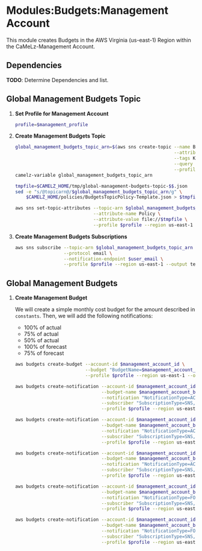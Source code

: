 # Modules:Budgets:Management Account

This module creates Budgets in the AWS Virginia (us-east-1) Region within the
CaMeLz-Management Account.

## Dependencies

**TODO**: Determine Dependencies and list.

## Global Management Budgets Topic

1. **Set Profile for Management Account**

    ```bash
    profile=$management_profile
    ```

1. **Create Management Budgets Topic**

    ```bash
    global_management_budgets_topic_arn=$(aws sns create-topic --name Budgets \
                                                               --attributes "DisplayName=CMLM Budgets" \
                                                               --tags Key=Name,Value=Management-Budgets-Topic Key=Company,Value=CaMeLz Key=Environment,Value=Management \
                                                               --query 'TopicArn' \
                                                               --profile $profile --region us-east-1 --output text)
    camelz-variable global_management_budgets_topic_arn

    tmpfile=$CAMELZ_HOME/tmp/global-management-budgets-topic-$$.json
    sed -e "s/@topicarn@/$global_management_budgets_topic_arn/g" \
        $CAMELZ_HOME/policies/BudgetsTopicPolicy-Template.json > $tmpfile

    aws sns set-topic-attributes --topic-arn $global_management_budgets_topic_arn \
                                 --attribute-name Policy \
                                 --attribute-value file://$tmpfile \
                                 --profile $profile --region us-east-1
    ```

1. **Create Management Budgets Subscriptions**

    ```bash
    aws sns subscribe --topic-arn $global_management_budgets_topic_arn \
                      --protocol email \
                      --notification-endpoint $user_email \
                      --profile $profile --region us-east-1 --output text
    ```

## Global Management Budgets

1. **Create Management Budget**

    We will create a simple monthly cost budget for the amount described in `constants`. Then, we will add the following
    notifications:

    - 100% of actual
    - 75% of actual
    - 50% of actual
    - 100% of forecast
    - 75% of forecast

    ```bash
    aws budgets create-budget --account-id $management_account_id \
                              --budget "BudgetName=$management_account_budget_name,BudgetType=COST,TimeUnit=MONTHLY,BudgetLimit={Amount=$management_account_budget_amount,Unit=USD}" \
                              --profile $profile --region us-east-1 --output text

    aws budgets create-notification --account-id $management_account_id \
                                    --budget-name $management_account_budget_name \
                                    --notification "NotificationType=ACTUAL,ComparisonOperator=GREATER_THAN,Threshold=100,ThresholdType=PERCENTAGE" \
                                    --subscriber "SubscriptionType=SNS,Address=$global_management_budgets_topic_arn" \
                                    --profile $profile --region us-east-1 --output text

    aws budgets create-notification --account-id $management_account_id \
                                    --budget-name $management_account_budget_name \
                                    --notification "NotificationType=ACTUAL,ComparisonOperator=GREATER_THAN,Threshold=75,ThresholdType=PERCENTAGE" \
                                    --subscriber "SubscriptionType=SNS,Address=$global_management_budgets_topic_arn" \
                                    --profile $profile --region us-east-1 --output text

    aws budgets create-notification --account-id $management_account_id \
                                    --budget-name $management_account_budget_name \
                                    --notification "NotificationType=ACTUAL,ComparisonOperator=GREATER_THAN,Threshold=50,ThresholdType=PERCENTAGE" \
                                    --subscriber "SubscriptionType=SNS,Address=$global_management_budgets_topic_arn" \
                                    --profile $profile --region us-east-1 --output text

    aws budgets create-notification --account-id $management_account_id \
                                    --budget-name $management_account_budget_name \
                                    --notification "NotificationType=FORECASTED,ComparisonOperator=GREATER_THAN,Threshold=100,ThresholdType=PERCENTAGE" \
                                    --subscriber "SubscriptionType=SNS,Address=$global_management_budgets_topic_arn" \
                                    --profile $profile --region us-east-1 --output text

    aws budgets create-notification --account-id $management_account_id \
                                    --budget-name $management_account_budget_name \
                                    --notification "NotificationType=FORECASTED,ComparisonOperator=GREATER_THAN,Threshold=75,ThresholdType=PERCENTAGE" \
                                    --subscriber "SubscriptionType=SNS,Address=$global_management_budgets_topic_arn" \
                                    --profile $profile --region us-east-1 --output text
    ```
